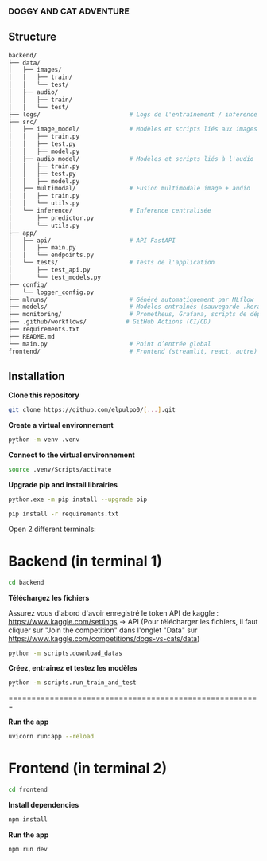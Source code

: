 ### DOGGY AND CAT ADVENTURE

## Structure

```sh
backend/
├── data/
│   ├── images/
│   │   ├── train/
│   │   └── test/
│   ├── audio/
│   │   ├── train/
│   │   └── test/
├── logs/                         # Logs de l'entraînement / inférence
├── src/
│   ├── image_model/              # Modèles et scripts liés aux images
│   │   ├── train.py
│   │   ├── test.py
│   │   ├── model.py
│   ├── audio_model/              # Modèles et scripts liés à l'audio
│   │   ├── train.py
│   │   ├── test.py
│   │   ├── model.py
│   ├── multimodal/               # Fusion multimodale image + audio
│   │   ├── train.py
│   │   └── utils.py
│   └── inference/                # Inference centralisée
│       ├── predictor.py
│       └── utils.py
├── app/
│   ├── api/                      # API FastAPI
│   │   ├── main.py
│   │   └── endpoints.py
│   └── tests/                    # Tests de l'application
│       ├── test_api.py
│       └── test_models.py
├── config/
│   └── logger_config.py
├── mlruns/                       # Généré automatiquement par MLflow
├── models/                       # Modèles entraînés (sauvegarde .keras, .h5, etc.)
├── monitoring/                   # Prometheus, Grafana, scripts de déploiement monitoring
├── .github/workflows/           # GitHub Actions (CI/CD)
├── requirements.txt
├── README.md
└── main.py                       # Point d’entrée global
frontend/                         # Frontend (streamlit, react, autre)
```

## Installation

**Clone this repository**

```bash
git clone https://github.com/elpulpo0/[...].git
```

**Create a virtual environnement**

```bash
python -m venv .venv
```

**Connect to the virtual environnement**

```bash
source .venv/Scripts/activate
```

**Upgrade pip and install librairies**

```bash
python.exe -m pip install --upgrade pip
```

```bash
pip install -r requirements.txt
```

Open 2 different terminals:

# Backend (in terminal 1)

```bash
cd backend
```

**Téléchargez les fichiers**

Assurez vous d'abord d'avoir enregistré le token API de kaggle : https://www.kaggle.com/settings -> API
(Pour télécharger les fichiers, il faut cliquer sur "Join the competition" dans l'onglet "Data" sur https://www.kaggle.com/competitions/dogs-vs-cats/data)

```sh
python -m scripts.download_datas
```

**Créez, entrainez et testez les modèles**

```sh
python -m scripts.run_train_and_test
```

=======================================================

**Run the app**

```bash
uvicorn run:app --reload
```

# Frontend (in terminal 2)

```bash
cd frontend
```

**Install dependencies**

```bash
npm install
```

**Run the app**

```bash
npm run dev
```
